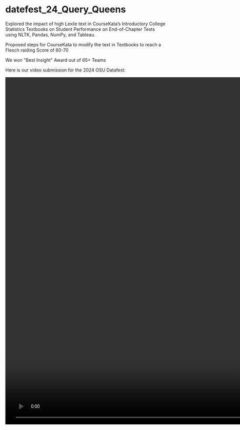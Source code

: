 # datefest_24_Query_Queens

Explored the impact of high Lexile text in CourseKata’s Introductory College Statistics Textbooks on Student Performance on End-of-Chapter Tests using NLTK, Pandas, NumPy, and Tableau.

Proposed steps for CourseKata to modify the text in Textbooks to reach a Flesch raiding Score of 60-70

We won "Best Insight" Award out of 65+ Teams

Here is our video submission for the 2024 OSU Datafest:

<video width="1920" height="1080" controls>
  <source src="GMT20240407-153706_Recording_1920x1080.mp4" type="video/mp4">
  Your browser does not support the video tag.
</video>
